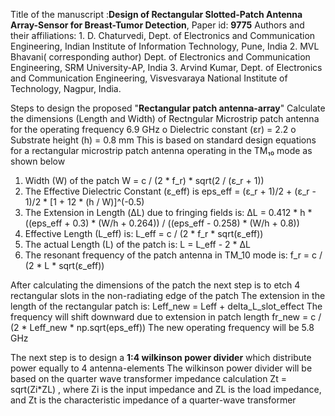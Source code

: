 Title of the manuscript :**Design of Rectangular Slotted-Patch Antenna Array-Sensor for Breast-Tumor Detection**, Paper id: **9775**
 Authors and their affiliations: 1. D. Chaturvedi, Dept. of Electronics and Communication Engineering, Indian Institute of Information Technology, Pune, India 2. MVL Bhavani( corresponding author) Dept. of Electronics and Communication Engineering, SRM University-AP, India 3. Arvind Kumar, Dept. of Electronics and Communication Engineering, Visvesvaraya National Institute of Technology, Nagpur, India.

  Steps to design the proposed "**Rectangular patch antenna-array**"
  Calculate the dimensions (Length and Width) of Rectngular Microstrip patch antenna for the operating frequency 6.9 GHz
  o	Dielectric constant (εr) = 2.2
  o	Substrate height (h) = 0.8 mm
 This is based on standard design equations for a rectangular microstrip patch antenna operating in the TM₁₀ mode as shown below
 1. Width (W) of the patch
W = c / (2 * f_r) * sqrt(2 / (ε_r + 1))
2. The Effective Dielectric Constant (ε_eff) is 
eps_eff = (ε_r + 1)/2 + (ε_r - 1)/2 * [1 + 12 * (h / W)]^(-0.5)
3. The Extension in Length (ΔL) due to fringing fields is:
ΔL = 0.412 * h * ((eps_eff + 0.3) * (W/h + 0.264)) / ((eps_eff - 0.258) * (W/h + 0.8))
4. Effective Length (L_eff)  is:
L_eff = c / (2 * f_r * sqrt(ε_eff))
5. The actual Length (L) of the patch is:
L = L_eff - 2 * ΔL
6. The resonant frequency of the patch antenna in TM_10 mode is:
f_r = c / (2 * L * sqrt(ε_eff))

After calculating the dimensions of the patch the next step is to etch 4 rectangular slots in the non-radiating edge of the patch
The extension in the length of the rectangular patch is:
Leff_new = Leff + delta_L_slot_effect
The frequency will shift downward due to extension in patch length
fr_new = c / (2 * Leff_new * np.sqrt(eps_eff))
The new operating frequency will be 5.8 GHz

The next step is to design a **1:4 wilkinson power divider** which distribute power equally to 4 antenna-elements
The wilkinson power divider will be based on the quarter wave transformer impedance calculation
 Zt = sqrt(Zi*ZL) , where Zi is the input impedance and ZL is the load impedance, and Zt is the characteristic impedance of a quarter-wave transformer 

